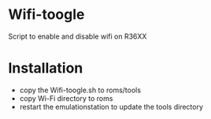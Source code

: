 # Wifi-toogle
Script to enable and disable wifi on R36XX

# Installation
- copy the Wifi-toogle.sh to roms/tools
- copy Wi-Fi directory to roms
- restart the emulationstation to update the tools directory
